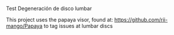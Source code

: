 Test Degeneración de disco lumbar

This project uses the papaya visor, found at: https://github.com/rii-mango/Papaya to tag issues at lumbar discs
